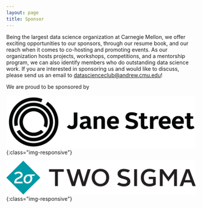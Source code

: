 ```yaml
---
layout: page
title: Sponsor
---
```


Being the largest data science organization at Carnegie Mellon, we offer exciting opportunities to our sponsors, through our resume book, and our reach when it comes to co-hosting and promoting events. As our organization hosts projects, workshops, competitions, and a mentorship program, we can also identify members who do outstanding data science work. If you are interested in sponsoring us and would like to discuss, please send us an email to [datascienceclub@andrew.cmu.edu](mailto:datascienceclub@andrew.cmu.edu)!

We are proud to be sponsored by 

![](/img/sponsors/janest.png){:class="img-responsive"} 

![](/img/sponsors/twosigma.png){:class="img-responsive"} 


&nbsp;
